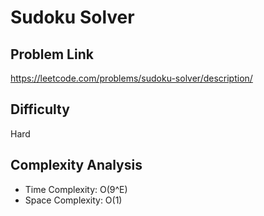 # Sudoku Solver

## Problem Link

https://leetcode.com/problems/sudoku-solver/description/

## Difficulty

Hard

## Complexity Analysis

* Time Complexity: O(9^E)
* Space Complexity: O(1)
